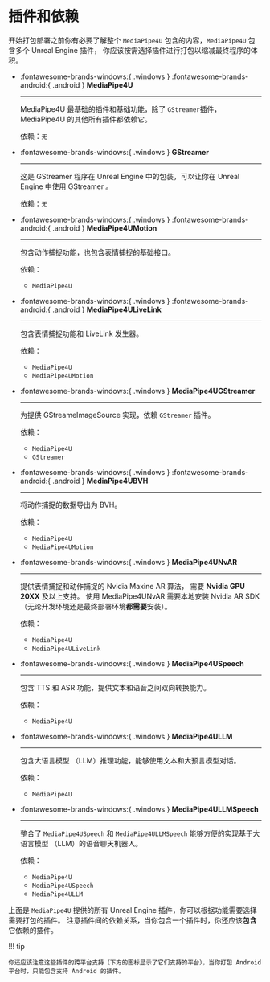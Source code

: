 # 插件和依赖

开始打包部署之前你有必要了解整个 `MediaPipe4U` 包含的内容，`MediaPipe4U` 包含多个 Unreal Engine 插件，
你应该按需选择插件进行打包以缩减最终程序的体积。


<div class="grid cards" markdown>

-   :fontawesome-brands-windows:{ .windows }  :fontawesome-brands-android:{ .android } __MediaPipe4U__

    ---

    MediaPipe4U 最基础的插件和基础功能，除了 `GStreamer`插件，MediaPipe4U 的其他所有插件都依赖它。   

    依赖：`无`

-   :fontawesome-brands-windows:{ .windows } __GStreamer__

    ---

    这是 GStreamer 程序在 Unreal Engine 中的包装，可以让你在 Unreal Engine 中使用 GStreamer 。    

    依赖：`无`

-   :fontawesome-brands-windows:{ .windows }  :fontawesome-brands-android:{ .android } __MediaPipe4UMotion__

    ---

    包含动作捕捉功能，也包含表情捕捉的基础接口。   

    依赖： 
     
    - `MediaPipe4U`

-   :fontawesome-brands-windows:{ .windows }  :fontawesome-brands-android:{ .android } __MediaPipe4ULiveLink__

    ---

    包含表情捕捉功能和 LiveLink 发生器。   

    依赖：   

    - `MediaPipe4U`
    - `MediaPipe4UMotion`
  
-   :fontawesome-brands-windows:{ .windows } __MediaPipe4UGStreamer__

    ---

    为提供 GStreameImageSource 实现，依赖 `GStreamer` 插件。   

    依赖：

    - `MediaPipe4U`
    - `GStreamer`

-   :fontawesome-brands-windows:{ .windows }  :fontawesome-brands-android:{ .android } __MediaPipe4UBVH__

    ---

    将动作捕捉的数据导出为 BVH。   

    依赖：

    - `MediaPipe4U`
    - `MediaPipe4UMotion`

-   :fontawesome-brands-windows:{ .windows } __MediaPipe4UNvAR__

    ---

    提供表情捕捉和动作捕捉的 Nvidia Maxine AR 算法， 需要 **Nvidia GPU 20XX** 及以上支持。
    使用 MediaPipe4UNvAR 需要本地安装 Nvidia AR SDK （无论开发环境还是最终部署环境**都需要**安装）。   

    依赖：

    - `MediaPipe4U`
    - `MediaPipe4ULiveLink`
    
-   :fontawesome-brands-windows:{ .windows } __MediaPipe4USpeech__

    ---

    包含 TTS 和 ASR 功能，提供文本和语音之间双向转换能力。   

    依赖：

    - `MediaPipe4U`

-   :fontawesome-brands-windows:{ .windows } __MediaPipe4ULLM__

    ---

    包含大语言模型 （LLM）推理功能，能够使用文本和大预言模型对话。

    依赖：

    - `MediaPipe4U`

-  :fontawesome-brands-windows:{ .windows }  __MediaPipe4ULLMSpeech__

    ---

    整合了 `MediaPipe4USpeech` 和 `MediaPipe4ULLMSpeech` 能够方便的实现基于大语言模型 （LLM）的语音聊天机器人。   

    依赖：

    - `MediaPipe4U`
    - `MediaPipe4USpeech`
    - `MediaPipe4ULLM`

</div>


上面是 `MediaPipe4U` 提供的所有 Unreal Engine 插件，你可以根据功能需要选择需要打包的插件。
注意插件间的依赖关系，当你包含一个插件时，你还应该**包含**它依赖的插件。   

!!! tip

    你还应该注意这些插件的跨平台支持（下方的图标显示了它们支持的平台），当你打包 Android 平台时，只能包含支持 Android 的插件。

